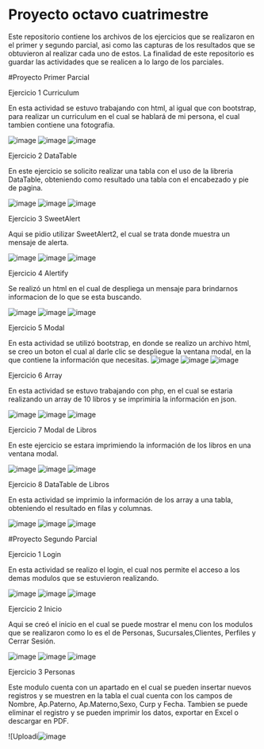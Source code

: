 # Proyecto octavo cuatrimestre
Este repositorio contiene los archivos de los ejercicios que se realizaron en el primer y segundo parcial, asi como las capturas de los resultados que se obtuvieron al realizar cada uno de estos.
La finalidad de este repositorio es guardar las actividades que se realicen a lo largo de los parciales.

#Proyecto Primer Parcial

Ejercicio 1 Curriculum

En esta actividad se estuvo trabajando con html, al igual que con bootstrap, para realizar un curriculum en el cual se hablará de mi persona, el cual tambien contiene una fotografia.

![image](https://github.com/Cinthia1188/ProyectoPrimerParcial/assets/125915592/e936d867-7311-400e-913a-cd67e1194914)
![image](https://github.com/Cinthia1188/ProyectoPrimerParcial/assets/125915592/432d9df1-74a3-442b-a6fa-54d545c5222f)
![image](https://github.com/Cinthia1188/ProyectoPrimerParcial/assets/125915592/84664ca1-1ad1-4863-a4fc-201a2a20e312)

Ejercicio 2 DataTable

En este ejercicio se solicito realizar una tabla con el uso de la libreria DataTable, obteniendo como resultado una tabla con el encabezado y pie de pagina.

![image](https://github.com/Cinthia1188/ProyectoPrimerParcial/assets/125915592/42862b1f-a10c-4f40-adf9-838e324bb05d)
![image](https://github.com/Cinthia1188/ProyectoPrimerParcial/assets/125915592/8aeddfac-cb00-4fc3-83a3-97e2f7fed1ef)
![image](https://github.com/Cinthia1188/ProyectoPrimerParcial/assets/125915592/b46f6665-0590-4e1d-afcd-96fa50f2343e)

Ejercicio 3 SweetAlert

Aqui se pidio utilizar SweetAlert2, el cual se trata donde muestra un mensaje de alerta.

![image](https://github.com/Cinthia1188/ProyectoPrimerParcial/assets/125915592/2c4e90fe-810b-43b1-baec-03d62b0fb941)
![image](https://github.com/Cinthia1188/ProyectoPrimerParcial/assets/125915592/59402b6a-3d31-4a7f-bd0b-f6c07fa5d09f)
![image](https://github.com/Cinthia1188/ProyectoPrimerParcial/assets/125915592/818d57d4-a88a-432a-bad2-3f76187516bd)

Ejercicio 4 Alertify

Se realizó un html en el cual de despliega un mensaje para brindarnos informacion de lo que se esta buscando.

![image](https://github.com/Cinthia1188/ProyectoPrimerParcial/assets/125915592/07f80efb-8de8-449f-8774-32920d951d62)
![image](https://github.com/Cinthia1188/ProyectoPrimerParcial/assets/125915592/eb305454-baae-46e0-a7eb-7b3cb0b48b63)
![image](https://github.com/Cinthia1188/ProyectoPrimerParcial/assets/125915592/ff034243-2b4a-488d-bb43-453f4ece3759)


Ejercicio 5 Modal

En esta actividad se utilizó bootstrap, en donde se realizo un archivo html, se creo un boton el cual al darle clic se despliegue la ventana modal, en la que contiene la información que necesitas.
![image](https://github.com/Cinthia1188/ProyectoPrimerParcial/assets/125915592/b5d46b56-23fe-4b92-b601-5f365d986fd5)
![image](https://github.com/Cinthia1188/ProyectoPrimerParcial/assets/125915592/bec00faf-bcf8-4831-98c9-b34f2c41cfb0)
![image](https://github.com/Cinthia1188/ProyectoPrimerParcial/assets/125915592/b591af81-97ab-4059-bd51-2655527e245a)


Ejercicio 6 Array

En esta actividad se estuvo trabajando con php, en el cual se estaria realizando un array de 10 libros y se imprimiria la información en json.

![image](https://github.com/Cinthia1188/ProyectoPrimerParcial/assets/125915592/73ffcce0-3492-4b3a-9ade-42610cc52212)
![image](https://github.com/Cinthia1188/ProyectoPrimerParcial/assets/125915592/6377edd7-d113-40bd-b65b-a6c332b0bb8e)
![image](https://github.com/Cinthia1188/ProyectoPrimerParcial/assets/125915592/65142aa3-6c62-453b-ae2d-43fd0f216f14)

Ejercicio 7 Modal de Libros

En este ejercicio se estara imprimiendo la información de los libros en una ventana modal.

![image](https://github.com/Cinthia1188/ProyectoPrimerParcial/assets/125915592/723d71ea-e3a0-4f28-8085-92f12f1c8242)
![image](https://github.com/Cinthia1188/ProyectoPrimerParcial/assets/125915592/0066ad54-c85f-482f-a448-e078f7923a17)
![image](https://github.com/Cinthia1188/ProyectoPrimerParcial/assets/125915592/b19e1d92-90fc-40d0-abdd-e9308472fbd2)

Ejercicio 8 DataTable de Libros

En esta actividad se imprimio la información de los array a una tabla, obteniendo el resultado en filas y columnas.

![image](https://github.com/Cinthia1188/ProyectoPrimerParcial/assets/125915592/d7c0111e-9492-45ed-b470-6dfc19939384)
![image](https://github.com/Cinthia1188/ProyectoPrimerParcial/assets/125915592/891c4da1-035b-4a17-b06c-1bc10f5f9b65)
![image](https://github.com/Cinthia1188/ProyectoPrimerParcial/assets/125915592/7180d504-460b-4039-bced-dce101131f80)

#Proyecto Segundo Parcial 

Ejercicio 1 Login 

En esta actividad se realizo el login, el cual nos permite el acceso a los demas modulos que se estuvieron realizando.

![image](https://github.com/Cinthia1188/ProyectoPrimerParcial/assets/125915592/26d24b93-3494-453f-bbbe-9d3efb4fd782)
![image](https://github.com/Cinthia1188/ProyectoPrimerParcial/assets/125915592/3077983c-7649-458a-9394-199a30f1f60f)
![image](https://github.com/Cinthia1188/ProyectoPrimerParcial/assets/125915592/c0502e84-3fb3-4b8c-81b2-9cef00c6749b)

Ejercicio 2 Inicio

Aqui se creó el inicio en el cual se puede mostrar el menu con los modulos que se realizaron como lo es el de Personas, Sucursales,Clientes, Perfiles y Cerrar Sesión.

![image](https://github.com/Cinthia1188/ProyectoPrimerParcial/assets/125915592/640e2bdf-c23d-40ab-ac4b-1e517ffbbb85)
![image](https://github.com/Cinthia1188/ProyectoPrimerParcial/assets/125915592/e5fefc43-bba1-484e-8de4-a6c446c50822)
![image](https://github.com/Cinthia1188/ProyectoPrimerParcial/assets/125915592/acaf7f46-e114-4795-9a1c-05ac53464011)

Ejercicio 3 Personas

Este modulo cuenta con un apartado en el cual se pueden insertar nuevos registros y se muestren en la tabla el cual cuenta con los campos de Nombre, Ap.Paterno, Ap.Materno,Sexo, Curp y Fecha. Tambien se puede eliminar el registro y se pueden imprimir los datos, exportar en Excel o descargar en PDF.

![Uploadi![image](https://github.com/Cinthia1188/ProyectoPrimerParcial/assets/125915592/75463f3f-69d2-4eeb-8ed1-da2deb813b64)
























